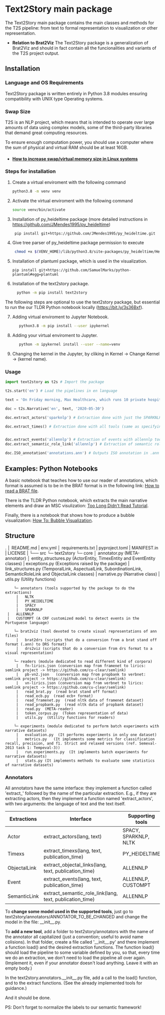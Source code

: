 # Text2Story main package
The Text2Story main package contains the main classes and methods for the T2S pipeline: from text to formal representation to visualization or other representation.

- **Relation to Brat2Viz**
The Text2Story package is a generalization of Brat2Viz and should in fact contain all the funcionalities and variants of the T2S project output.

## Installation


### Language and OS Requirements

Text2Story package is written entirely in Python 3.8 modules ensuring compatibility with UNIX type Operating systems.

### Swap Size

T2S is an NLP project, which means that is intended to operate over large amounts of data using complex models, some of the third-party libraries that demand great computing resources.

To ensure enough computation power, you should use a computer where the sum of physical and virtual RAM should be at least 16GB.

* ####  [How to increase swap/virtual memory size in Linux systems](https://askubuntu.com/questions/178712/how-to-increase-swap-space)

### Steps for installation

1. Create a virtual enviroment with the following command
   ```bash
   python3.8 -m venv venv    
   ```
2. Activate the virtual enviroment with the following command
   ```bash
   source venv/bin/activate 
   ```
3. Installation of py_heideltime package (more detailed instructions in https://github.com/JMendes1995/py_heideltime)
   ```bash
    pip install git+https://github.com/JMendes1995/py_heideltime.git
   ```
4. Give tree parser of py_heideltime package permission to execute
   ```bash
    chmod +x $(VENV_HOME)/lib/python3.8/site-packages/py_heideltime/Heideltime/TreeTaggerLinux/bin/tree-tagger
   ```
5. Installation of plantuml package, which is used in the visualization.
   ```
   pip install git+https://github.com/SamuelMarks/python-plantuml#egg=plantuml
   ```
6. Installation of the text2story package.
   ```bash
     python -m pip install text2story
   ```

The following steps are optional to use the text2story package, but essential to run the our TLDR Python notebook locally (https://bit.ly/3s36Bxf).

7. Adding virtual enviroment to Jupyter Notebook.
   ```bash
      python3.8 -m pip install --user ipykernel
   ```

8. Adding your virtual enviroment to Jupyter.
   ```bash
      python -m ipykernel install --user --name=venv
   ```

9. Changing the kernel in the Jupyter, by cliking in Kernel -> Change Kernel -> (kernel name).



### Usage


```python
import text2story as t2s # Import the package

t2s.start('en') # Load the pipelines in en language

text = 'On Friday morning, Max Healthcare, which runs 10 private hospitals around Delhi, put out an "SOS" message, saying it had less than an hour\'s supply remaining at two of its sites. The shortage was later resolved.'

doc = t2s.Narrative('en', text, '2020-05-30')

doc.extract_actors('sparknlp') # Extraction done with just the SPARKNLP tool.

doc.extract_times() # Extraction done with all tools (same as specifying 'py_heideltime', since we have just one tool to extract timexs)


doc.extract_events('allennlp') # Extraction of events with allennlp tool
doc.extract_semantic_role_link('allennlp') # Extraction of semantic role links with all tools (should be done after extracting events since most semantic relations are between an actor and an event)

doc.ISO_annotation('annotations.ann') # Outputs ISO annotation in .ann format (txt) in a file called 'annotations.ann', which is a standard of BRAT annotation tool


```

## Examples: Python Notebooks

A  basic notebook that teaches how to use our reader of annotations, which format is assumed is to be in the BRAT format is in the following link: [How to read a BRAT file](https://colab.research.google.com/drive/1_jc6SJNAdWMYBMVlGPldFDmGNg4gFUCs?usp=sharing).

There is the TLDR Python notebook, which extracts the main narrative elements and draw an MSC visulization:  [Too Long Didn't Read Tutorial](https://bit.ly/3s36Bxf).

Finally, there is a notebook that shows how to produce a bubble visualization: [How To: Bubble Visualization](https://colab.research.google.com/drive/1V2DCuP1qAlwUXThTKNUnZ98WxARZXC_v?usp=sharing).

## Structure
.
│   README.md
|   env.yml
│   requirements.txt
|   pyproject.toml
|   MANIFEST.in
|   LICENSE
|
└── src
    └─ text2story
        └─ core
         │   annotator.py (META-annotator)
         │   entity_structures.py (ActorEntity, TimexEntity and EventEntity classes)
         |   exceptions.py (Exceptions raised by the package)
         |   link_structures.py (TemporalLink, AspectualLink, SubordinationLink, SemanticRoleLink and ObjectalLink classes)
         |   narrative.py (Narrative class)
         |   utils.py (Utility functions)
         
        └─ annotators (tools supported by the package to do the extractions)
         |   NLTK
         │   PY_HEIDELTIME
         |   SPACY
         |   SPARKNLP
	 |   ALLENNLP
	 |   CUSTOMPT (A CRF customized model to detect events in the Portuguese language)
         
        └─ brat2viz (tool devoted to create visual representations of ann files)
         |   brat2drs (scripts that do a conversion from a brat stand off format (.ann) to DRS format)
         │   drs2viz (scripts that do a conversion from drs format to a visual representation)

        └─ readers (module dedicated to read different kind of corpora)
         |   fn-lirics.json (conversion map from framenet to lirics: semlink project -> https://github.com/cu-clear/semlink)
         |   pb-vn2.json   (conversion map from propbank to verbnet: semlink project -> https://github.com/cu-clear/semlink)
         |   vn-lirics.json (conversion map from verbnet to lirics: semlink project -> https://github.com/cu-clear/semlink)
         |   read_brat.py  (read brat stand off format)
         |   read_ecb.py  (read ecb+ format)
         |   read_framenet.py  (read nltk data of framenet dataset)
         |   read_propbank.py  (read nltk data of propbank dataset)
         |   read.py  (META-reader)
         |   token_corpus.py  (Token representation of data)
         |   utils.py  (Utility functions for readers)

        └─ experiments (module dedicated to perform batch experiments with narrative datasets)
         |   evaluation.py  (It performs experiments in only one dataset)
         |   metrics.py   (It implements some metrics for classification recall, precision, and f1. Strict and relaxed versions (ref. Semeval-2013 task 1: Tempeval-3))
         |   run_experiments.py  (It implements batch experiments for narrative datasets)
         |   stats.py (It implements methods to evaluate some statistics of narrative datasets)



### Annotators
All annotators have the same interface: they implement a function called 'extract_' followed by the name of the particular extraction.
E.g., if they are extracting actors, then they implement a function named 'extract_actors', with two arguments: the language of text and the text itself.

|  Extractions |           Interface                                      |     Supporting tools  |
|      ---     |             ---                                          |           ---         |
|     Actor    | extract_actors(lang, text)                               | SPACY, SPARKNLP, NLTK |
|    Timexs    | extract_timexs(lang, text, publication_time)             |      PY_HEIDELTIME    |
| ObjectalLink | extract_objectal_links(lang, text, publication_time)     |        ALLENNLP       |
|     Event    | extract_events(lang, text, publication_time)             | ALLENNLP, CUSTOMPT    |
| SemanticLink | extract_semantic_role_link(lang, text, publication_time) |        ALLENNLP       |

To **change some model used in the supported tools**, just go to text2story/annotators/ANNOTATOR_TO_BE_CHANGED and change the model in the file: \_\_init\_\_.py.

To **add a new tool**, add a folder to text2story/annotators with the name of the annotator all capitalized (just a convention; useful to avoid name colisions).
In that folder, create a file called '\_\_init\_\_.py' and there implement a function load() and the desired extraction functions.
The function load() should load the pipeline to some variable defined by you, so that, every time we do an extraction, we don't need to load the pipeline all over again. (Implement it, even if your annotator doesn't load anything. Leave it with an empty body.)

In the text2story.annotators.\_\_init\_\_.py file, add a call to the load() function, and to the extract functions.
(See the already implemented tools for guidance.)

And it should be done.

PS: Don't forget to normalize the labels to our semantic framework!

